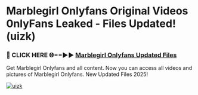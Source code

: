 # Marblegirl Onlyfans Original Videos 0nlyFans Leaked - Files Updated! (uizk)

<h3>🔴 CLICK HERE 🌐==►► <a href="https://tinyurl.com/ehrbuxhb" rel="nofollow">Marblegirl Onlyfans Updated Files</a></h3>

Get Marblegirl Onlyfans and all content. Now you can access all videos and pictures of Marblegirl Onlyfans. New Updated Files 2025!

[![uizk](https://i.imgur.com/lVYEuWS.gif)](https://tinyurl.com/ehrbuxhb)
